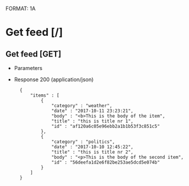 FORMAT: 1A


# Get feed [/]


## Get feed [GET]

+ Parameters


+ Response 200 (application/json)

        {
            "items" : [
                {
                    "category" : "weather",
                    "date" : "2017-10-11 23:23:21",
                    "body" : "<b>This is the body of the item",
                    "title" : "this is title nr 1",
                    "id" : "af120a6c05e96ebb2a1b1b53f3c851c5"
                },
                {
                    "category" : "politics",
                    "date" : "2017-10-10 12:45:22",
                    "title" : "this is title nr 2",
                    "body" : "<p>This is the body of the second item",
                    "id" : "56deefa1d2e6f82be253ae5dcd5e074b"
                }
            ]
        }

